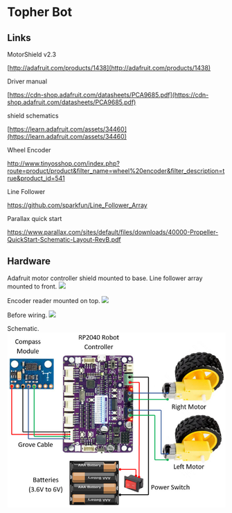 # Topher Bot

## Links

MotorShield v2.3

[http://adafruit.com/products/1438](http://adafruit.com/products/1438)

Driver manual

[https://cdn-shop.adafruit.com/datasheets/PCA9685.pdf](https://cdn-shop.adafruit.com/datasheets/PCA9685.pdf)

shield schematics

[https://learn.adafruit.com/assets/34460](https://learn.adafruit.com/assets/34460)

Wheel Encoder

http://www.tinyosshop.com/index.php?route=product/product&filter_name=wheel%20encoder&filter_description=true&product_id=541

Line Follower

https://github.com/sparkfun/Line_Follower_Array

Parallax quick start

https://www.parallax.com/sites/default/files/downloads/40000-Propeller-QuickStart-Schematic-Layout-RevB.pdf

## Hardware

Adafruit motor controller shield mounted to base. Line follower array mounted to front.
![](https://github.com/topherCantrell/robots-topherBot/blob/master/art/bottom.jpg)

Encoder reader mounted on top.
![](https://github.com/topherCantrell/robots-topherBot/blob/master/art/cover.jpg)

Before wiring.
![](https://github.com/topherCantrell/robots-topherBot/blob/master/art/bare.jpg)

Schematic.
![](https://github.com/topherCantrell/robots-topherBot/blob/master/art/schematic.jpg)
